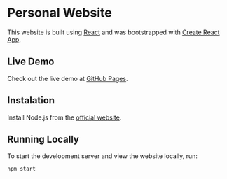 # Personal Website

This website is built using [React](https://react.dev/) and was bootstrapped with [Create React App](https://github.com/facebook/create-react-app).

## Live Demo

Check out the live demo at [GitHub Pages](https://andrevcaseiro.github.io/).

## Instalation

Install Node.js from the [official website](https://nodejs.org/en/download).

## Running Locally

To start the development server and view the website locally, run:

```
npm start
```
